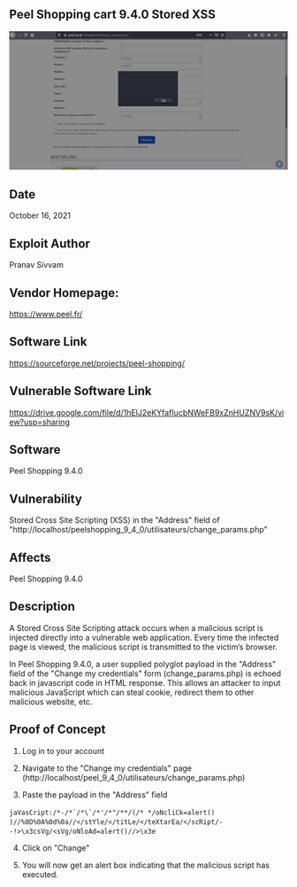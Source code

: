 ## Peel Shopping cart 9.4.0 Stored XSS
![1.png](images/1.png)

## Date
October 16, 2021

## Exploit Author
Pranav Sivvam

## Vendor Homepage:
https://www.peel.fr/

## Software Link
https://sourceforge.net/projects/peel-shopping/

## Vulnerable Software Link
https://drive.google.com/file/d/1hElJ2eKYfafIucbNWeFB9xZnHUZNV9sK/view?usp=sharing

## Software
Peel Shopping 9.4.0

## Vulnerability

Stored Cross Site Scripting (XSS) in the "Address" field of "http://localhost/peelshopping_9_4_0/utilisateurs/change_params.php"

## Affects

Peel Shopping 9.4.0

## Description

A Stored Cross Site Scripting attack occurs when a malicious script is injected directly into a vulnerable web application. Every time the infected page is viewed, the malicious script is transmitted to the victim’s browser.

In Peel Shopping 9.4.0, a user supplied polyglot payload in the "Address" field of the "Change my credentials" form (change_params.php) is echoed back in javascript code in HTML response. This allows an attacker to input malicious JavaScript which can steal cookie, redirect them to other malicious website, etc.

## Proof of Concept

1. Log in to your account

2. Navigate to the "Change my credentials" page (http://localhost/peel_9_4_0/utilisateurs/change_params.php)

3. Paste the payload in the "Address" field

```jaVasCript:/*-/*`/*\`/*'/*"/**/(/* */oNcliCk=alert() )//%0D%0A%0d%0a//</stYle/</titLe/</teXtarEa/</scRipt/--!>\x3csVg/<sVg/oNloAd=alert()//>\x3e```

4. Click on "Change"

5. You will now get an alert box indicating that the malicious script has executed.
